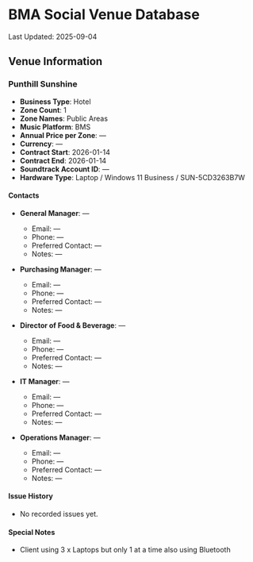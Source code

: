 # BMA Social Venue Database

Last Updated: 2025-09-04

## Venue Information

### Punthill Sunshine
- **Business Type**: Hotel
- **Zone Count**: 1
- **Zone Names**: Public Areas
- **Music Platform**: BMS
- **Annual Price per Zone**: —
- **Currency**: —
- **Contract Start**: 2026-01-14
- **Contract End**: 2026-01-14
- **Soundtrack Account ID**: —
- **Hardware Type**: Laptop / Windows 11 Business / SUN-5CD3263B7W

#### Contacts
- **General Manager**: —
  - Email: —
  - Phone: —
  - Preferred Contact: —
  - Notes: —

- **Purchasing Manager**: —
  - Email: —
  - Phone: —
  - Preferred Contact: —
  - Notes: —

- **Director of Food & Beverage**: —
  - Email: —
  - Phone: —
  - Preferred Contact: —
  - Notes: —

- **IT Manager**: —
  - Email: —
  - Phone: —
  - Preferred Contact: —
  - Notes: —

- **Operations Manager**: —
  - Email: —
  - Phone: —
  - Preferred Contact: —
  - Notes: —

#### Issue History
- No recorded issues yet.

#### Special Notes
- Client using 3 x Laptops but only 1 at a time also using Bluetooth
